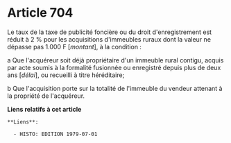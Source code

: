 # Article 704

Le taux de la taxe de publicité foncière ou du droit d'enregistrement est réduit à 2 % pour les acquisitions d'immeubles
ruraux dont la valeur ne dépasse pas 1.000 F [*montant*], à la condition :

a  Que l'acquéreur soit déjà propriétaire d'un immeuble rural contigu, acquis par acte soumis à la formalité fusionnée ou
enregistré depuis plus de deux ans [*délai*], ou recueilli à titre héréditaire;

b  Que l'acquisition porte sur la totalité de l'immeuble du vendeur attenant à la propriété de l'acquéreur.

**Liens relatifs à cet article**

	**Liens**:

	  - HISTO: EDITION 1979-07-01
